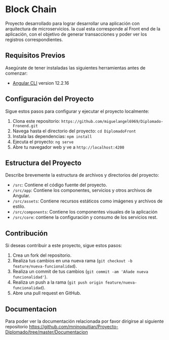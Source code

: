 # Block Chain

Proyecto desarrollado para lograr desarrollar una aplicación con arquitectura de microservicios. la cual esta corresponde al Front end de la aplicación, con el objetivo de generar transacciones y poder ver los registros correspondientes.


## Requisitos Previos

Asegúrate de tener instaladas las siguientes herramientas antes de comenzar:

- [Angular CLI](https://github.com/angular/angular-cli) version 12.2.16

## Configuración del Proyecto

Sigue estos pasos para configurar y ejecutar el proyecto localmente:

1. Clona este repositorio: `https://github.com/miguelangel6969/Diplomado-Fronend.git`
2. Navega hasta el directorio del proyecto: `cd DiplomadoFront`
3. Instala las dependencias: `npm install`
4. Ejecuta el proyecto: `ng serve`
5. Abre tu navegador web y ve a `http://localhost:4200`

## Estructura del Proyecto

Describe brevemente la estructura de archivos y directorios del proyecto:

- `/src`: Contiene el código fuente del proyecto.
- `/src/app`: Contiene los componentes, servicios y otros archivos de Angular.
- `/src/assets`: Contiene recursos estáticos como imágenes y archivos de estilo.
- `/src/components`: Contiene los componentes visuales de la aplicación
- `/src/core`: contiene la configuración y consumo de los servicios rest.

## Contribución

Si deseas contribuir a este proyecto, sigue estos pasos:

1. Crea un fork del repositorio.
2. Realiza tus cambios en una nueva rama (`git checkout -b feature/nueva-funcionalidad`).
3. Realiza un commit de tus cambios (`git commit -am 'Añade nueva funcionalidad'`).
4. Realiza un push a la rama (`git push origin feature/nueva-funcionalidad`).
5. Abre una pull request en GitHub.


## Documentacion 

Para poder ver la documentación relacionada por favor dirigirse al siguiente repositorio https://github.com/mninoquitian/Proyecto-Diplomado/tree/master/Documentacion

